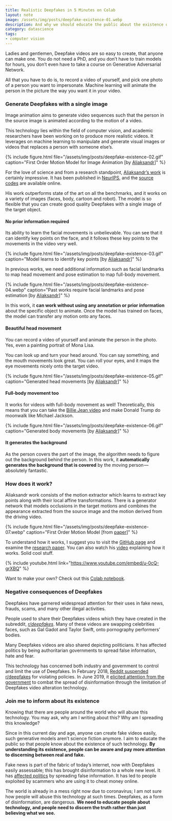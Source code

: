 ```yaml
---
title: Realistic Deepfakes in 5 Minutes on Colab
layout: note
image: /assets/img/posts/deepfake-existence-01.webp
description: And why we should educate the public about the existence of such technology
category: datascience
tags:
- computer vision
---
```


Ladies and gentlemen, Deepfake videos are so easy to create, that anyone can make one. You do not need a PhD, and you don’t have to train models for hours, you don’t even have to take a course on Generative Adversarial Network.

All that you have to do is, to record a video of yourself, and pick one photo of a person you want to impersonate. Machine learning will animate the person in the picture the way you want it in your video.

### Generate Deepfakes with a single image

Image animation aims to generate video sequences such that the person in the source image is animated according to the motion of a video.

This technology lies within the field of computer vision, and academic researchers have been working on to produce more realistic videos. It leverages on machine learning to manipulate and generate visual images or videos that replaces a person with someone else’s.

{% include figure.html
  file="/assets/img/posts/deepfake-existence-02.gif"
  caption="First Order Motion Model for Image Animation [by [Aliaksandr](https://aliaksandrsiarohin.github.io/first-order-model-website/)]"
%}

For the love of science and from a research standpoint, [Aliaksandr’s work](https://aliaksandrsiarohin.github.io/first-order-model-website/) is certainly impressive. It has been published in [NeurIPS](http://papers.nips.cc/paper/8935-first-order-motion-model-for-image-animation), and the [source codes](https://github.com/AliaksandrSiarohin/first-order-model) are available online.

His work outperforms state of the art on all the benchmarks, and it works on a variety of images (faces, body, cartoon and robot). The model is so flexible that you can create good quality Deepfakes with a single image of the target object.

#### No prior information required

Its ability to learn the facial movements is unbelievable. You can see that it can identify key points on the face, and it follows these key points to the movements in the video very well.

{% include figure.html
  file="/assets/img/posts/deepfake-existence-03.gif"
  caption="Model learns to identify key points [by [Aliaksandr](https://aliaksandrsiarohin.github.io/first-order-model-website/)]"
%}

In previous works, we need additional information such as facial landmarks to map head movement and pose estimation to map full-body movement.

{% include figure.html
  file="/assets/img/posts/deepfake-existence-04.webp"
  caption="Past works require facial landmarks and pose estimation [by [Aliaksandr](https://aliaksandrsiarohin.github.io/first-order-model-website/)]"
%}

In this work, it **can work without using any annotation or prior information** about the specific object to animate. Once the model has trained on faces, the model can transfer any motion onto any faces.

#### Beautiful head movement

You can record a video of yourself and animate the person in the photo. Yes, even a painting portrait of Mona Lisa.

You can look up and turn your head around. You can say something, and the mouth movements look great. You can roll your eyes, and it maps the eye movements nicely onto the target video.

{% include figure.html
  file="/assets/img/posts/deepfake-existence-05.gif"
  caption="Generated head movements [by [Aliaksandr](https://aliaksandrsiarohin.github.io/first-order-model-website/)]"
%}

#### Full-body movement too

It works for videos with full-body movement as well! Theoretically, this means that you can take the [Billie Jean video](https://www.youtube.com/watch?v=b6pomaq30Gg) and make Donald Trump do moonwalk like Michael Jackson.

{% include figure.html
  file="/assets/img/posts/deepfake-existence-06.gif"
  caption="Generated body movements [by [Aliaksandr](https://aliaksandrsiarohin.github.io/first-order-model-website/)]"
%}

#### It generates the background

As the person covers the part of the image, the algorithm needs to figure out the background behind the person. In this work, it **automatically generates the background that is covered** by the moving person — absolutely fantastic.

### How does it work?

Aliaksandr work consists of the motion extractor which learns to extract key points along with their local affine transformations. There is a generator network that models occlusions in the target motions and combines the appearance extracted from the source image and the motion derived from the driving video.

{% include figure.html
  file="/assets/img/posts/deepfake-existence-07.webp"
  caption="First Order Motion Model [from [paper](http://papers.nips.cc/paper/8935-first-order-motion-model-for-image-animation)]"
%}

To understand how it works, I suggest you to visit the [GitHub page](https://aliaksandrsiarohin.github.io/first-order-model-website/) and examine the [research paper](http://papers.nips.cc/paper/8935-first-order-motion-model-for-image-animation). You can also watch his [video](https://www.youtube.com/watch?v=u-0cQ-grXBQ) explaining how it works. Solid cool stuff.

{% include youtube.html
  link="https://www.youtube.com/embed/u-0cQ-grXBQ"
%}

Want to make your own? Check out this [Colab notebook](https://colab.research.google.com/github/AliaksandrSiarohin/first-order-model/blob/master/demo.ipynb).

### Negative consequences of Deepfakes

Deepfakes have garnered widespread attention for their uses in fake news, frauds, scams, and many other illegal activities.

People used to share their Deepfakes videos which they have created in the subreddit, [_r/deepfakes_](https://www.reddit.com/r/deepfakes). Many of these videos are swapping celebrities faces, such as Gal Gadot and Taylor Swift, onto pornography performers’ bodies.

Many Deepfakes videos are also shared depicting politicians. It has affected politics by being authoritarian governments to spread false information, hate and fear.

This technology has concerned both industry and government to control and limit the use of Deepfakes. In February 2018, [Reddit suspended r/deepfakes](https://www.vice.com/en_us/article/neqb98/reddit-shuts-down-deepfakes) for violating policies. In June 2019, it [elicited attention from the government](https://www.congress.gov/bill/116th-congress/house-bill/3230) to combat the spread of disinformation through the limitation of Deepfakes video alteration technology.

### Join me to inform about its existence

Knowing that there are people around the world who will abuse this technology. You may ask, why am I writing about this? Why am I spreading this knowledge?

Since in this current day and age, anyone can create fake videos easily, such generative models aren’t science fiction anymore. I aim to educate the public so that people know about the existence of such technology. **By understanding its existence, people can be aware and pay more attention to discerning between real and fake.**

Fake news is part of the fabric of today’s internet, now with Deepfakes easily assessable; this has brought disinformation to a whole new level. It has [affected politics](https://www.ft.com/content/4bf4277c-f527-11e9-a79c-bc9acae3b654) by spreading false information. It has led to people exploited by scammers who are using it to cheat money online.

The world is already in a mess right now due to coronavirus; I am not sure how people will abuse this technology at such times. Deepfakes, as a form of disinformation, are dangerous. **We need to educate people about technology, and people need to discern the truth rather than just believing what we see.**
